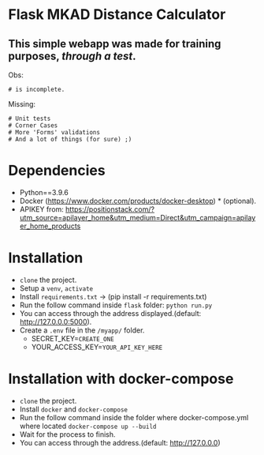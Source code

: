 Flask MKAD Distance Calculator
==============================

## This simple webapp was made for training purposes, *through a test*.

Obs: 

    # is incomplete.

Missing:

    # Unit tests
    # Corner Cases
    # More 'Forms' validations
    # And a lot of things (for sure) ;)

Dependencies
============
- Python==3.9.6
- Docker (https://www.docker.com/products/docker-desktop) * (optional).
- APIKEY from: https://positionstack.com/?utm_source=apilayer_home&utm_medium=Direct&utm_campaign=apilayer_home_products

Installation
============
- `clone` the project.
- Setup a `venv`, `activate`
- Install `requirements.txt` -> (pip install -r requirements.txt)
- Run the follow command inside `flask` folder: `python run.py`
- You can access through the address displayed.(default: http://127.0.0.0:5000).
- Create a `.env` file in the `/myapp/` folder.
  - SECRET_KEY=`CREATE_ONE`
  - YOUR_ACCESS_KEY=`YOUR_API_KEY_HERE`


Installation with docker-compose
===================================
- `clone` the project.
- Install `docker` and `docker-compose`
- Run the follow command inside the folder where docker-compose.yml where located `docker-compose up --build`
- Wait for the process to finish.
- You can access through the address.(default: http://127.0.0.0)


